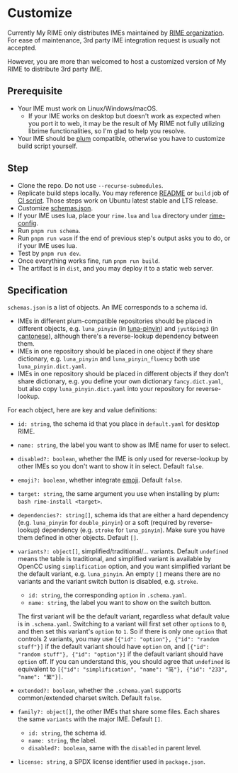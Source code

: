 # Customize
Currently My RIME only distributes IMEs maintained by [RIME organization](https://github.com/rime).
For ease of maintenance, 3rd party IME integration request is usually not accepted.

However, you are more than welcomed to host a customized version of My RIME to distribute 3rd party IME.

## Prerequisite
* Your IME must work on Linux/Windows/macOS.
  * If your IME works on desktop but doesn't work as expected when you port it to web, it may be the result of My RIME not fully utilizing librime functionalities, so I'm glad to help you resolve.
* Your IME should be [plum](https://github.com/rime/plum) compatible, otherwise you have to customize build script yourself.

## Step
* Clone the repo. Do not use `--recurse-submodules`.
* Replicate build steps locally. You may reference [README](../README.md) or `build` job of [CI script](../.github/workflows/build.yml). Those steps work on Ubuntu latest stable and LTS release.
* Customize [schemas.json](../schemas.json).
* If your IME uses lua, place your `rime.lua` and `lua` directory under [rime-config](../rime-config/).
* Run `pnpm run schema`.
* Run `pnpm run wasm` if the end of previous step's output asks you to do, or if your IME uses lua.
* Test by `pnpm run dev`.
* Once everything works fine, run `pnpm run build`.
* The artifact is in `dist`, and you may deploy it to a static web server.

## Specification
`schemas.json` is a list of objects.
An IME corresponds to a schema id.

* IMEs in different plum-compatible repositories should be placed in different objects, e.g. `luna_pinyin` (in [luna-pinyin](https://github.com/rime/rime-luna-pinyin)) and `jyut6ping3` (in [cantonese](https://github.com/rime/rime-cantonese)), although there's a reverse-lookup dependency between them.
* IMEs in one repository should be placed in one object if they share dictionary, e.g. `luna_pinyin` and `luna_pinyin_fluency` both use `luna_pinyin.dict.yaml`.
* IMEs in one repository should be placed in different objects if they don't share dictionary, e.g. you define your own dictionary `fancy.dict.yaml`, but also copy `luna_pinyin.dict.yaml` into your repository for reverse-lookup.

For each object, here are key and value definitions:
* `id: string`, the schema id that you place in `default.yaml` for desktop RIME.
* `name: string`, the label you want to show as IME name for user to select.
* `disabled?: boolean`, whether the IME is only used for reverse-lookup by other IMEs so you don't want to show it in select. Default `false`.
* `emoji?: boolean`, whether integrate [emoji](https://github.com/rime/rime-emoji). Default `false`.
* `target: string`, the same argument you use when installing by plum: `bash rime-install <target>`.
* `dependencies?: string[]`, schema ids that are either a hard dependency (e.g. `luna_pinyin` for `double_pinyin`) or a soft (required by reverse-lookup) dependency (e.g. `stroke` for `luna_pinyin`). Make sure you have them defined in other objects. Default `[]`.
* `variants?: object[]`, simplified/traditional/... variants. Default `undefined` means the table is traditional, and simplified variant is available by OpenCC using `simplification` option, and you want simplified variant be the default variant, e.g. `luna_pinyin`. An empty `[]` means there are no variants and the variant switch button is disabled, e.g. `stroke`.
  * `id: string`, the corresponding `option` in `.schema.yaml`.
  * `name: string`, the label you want to show on the switch button.

  The first variant will be the default variant, regardless what default value is in `.schema.yaml`.
Switching to a variant will first set other `option`s to `0`, and then set this variant's `option` to `1`.
So if there is only one `option` that controls 2 variants, you may use `[{"id": "option"}, {"id": "random stuff"}]` if the default variant should have `option` on, and `[{"id": "random stuff"}, {"id": "option"}]` if the default variant should have `option` off.
If you can understand this, you should agree that `undefined` is equivalent to `[{"id": "simplification", "name": "简"}, {"id": "233", "name": "繁"}]`.
* `extended?: boolean`, whether the `.schema.yaml` supports common/extended charset switch. Default `false`.
* `family?: object[]`, the other IMEs that share some files. Each shares the same `variants` with the major IME. Default `[]`.
  * `id: string`, the schema id.
  * `name: string`, the label.
  * `disabled?: boolean`, same with the `disabled` in parent level.
* `license: string`, a SPDX license identifier used in `package.json`.
